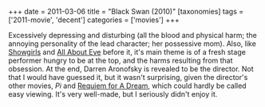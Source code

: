 +++
date = 2011-03-06
title = "Black Swan (2010)"
[taxonomies]
tags = ['2011-movie', 'decent']
categories = ['movies']
+++

Excessively depressing and disturbing (all the blood and physical harm;
the annoying personality of the lead character; her possessive mom).
Also, like [Showgirls] and [All About Eve] before it, it's main theme
is of a fresh stage performer hungry to be at the top, and the harms
resulting from that obsession. At the end, Darren Aronofsky is revealed
to be the director. Not that I would have guessed it, but it wasn't
surprising, given the director's other movies, *Pi* and [Requiem for A
Dream], which could hardly be called easy viewing. It's very well-made,
but I seriously didn't enjoy it.

  [Showgirls]: @/showgirls-1995.md
  [All About Eve]: @/all-about-eve-1950.md
  [Requiem for A Dream]: @/requiem-for-a-dream-2000.md
